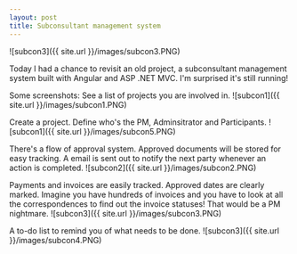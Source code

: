 ```yaml
---
layout: post
title: Subconsultant management system
---
```

![subcon3]({{ site.url }}/images/subcon3.PNG)


Today I had a chance to revisit an old project, a subconsultant management system built with Angular and ASP .NET MVC. I'm surprised it's still running!

Some screenshots:
See a list of projects you are involved in.
![subcon1]({{ site.url }}/images/subcon1.PNG)

Create a project. Define who's the PM, Adminsitrator and Participants.
![subcon1]({{ site.url }}/images/subcon5.PNG)

There's a flow of approval system. Approved documents will be stored for easy tracking. A email is sent out to notify the next party whenever an action is completed.
![subcon2]({{ site.url }}/images/subcon2.PNG)

Payments and invoices are easily tracked. Approved dates are clearly marked. Imagine you have hundreds of invoices and you have to look at all the correspondences to find out the invoice statuses! That would be a PM nightmare.
![subcon3]({{ site.url }}/images/subcon3.PNG)

A to-do list to remind you of what needs to be done.
![subcon3]({{ site.url }}/images/subcon4.PNG)
